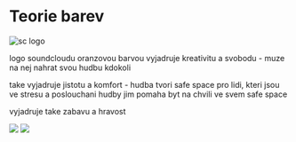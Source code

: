 # Teorie barev

![sc logo](https://1000logos.net/wp-content/uploads/2021/04/Soundcloud-logo-500x281.png)

logo soundcloudu oranzovou barvou vyjadruje kreativitu a svobodu - muze na nej nahrat svou hudbu kdokoli

take vyjadruje jistotu a komfort - hudba tvori safe space pro lidi, kteri jsou ve stresu a poslouchani hudby jim pomaha byt na chvili ve svem safe space

vyjadruje take zabavu a hravost

![](https://fakeimg.pl/200x200/c6a5f7/C6A5F7)
![](https://fakeimg.pl/200x200/c6a5f7/C6A5F7)


